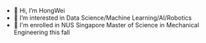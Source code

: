 - 👋 Hi, I’m HongWei
- 👀 I’m interested in Data Science/Machine Learning/AI/Robotics
- :school: I'm enrolled in NUS Singapore Master of Science in Mechanical Engineering this fall



<!---
hwchua0209/hwchua0209 is a ✨ special ✨ repository because its `README.md` (this file) appears on your GitHub profile.
You can click the Preview link to take a look at your changes.
--->
